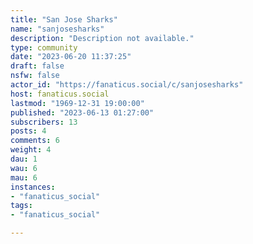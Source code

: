 ```yaml
---
title: "San Jose Sharks" 
name: "sanjosesharks"
description: "Description not available."
type: community
date: "2023-06-20 11:37:25"
draft: false
nsfw: false
actor_id: "https://fanaticus.social/c/sanjosesharks"
host: fanaticus.social
lastmod: "1969-12-31 19:00:00"
published: "2023-06-13 01:27:00"
subscribers: 13
posts: 4
comments: 6
weight: 4
dau: 1
wau: 6
mau: 6
instances:
- "fanaticus_social"
tags: 
- "fanaticus_social"

---
```

